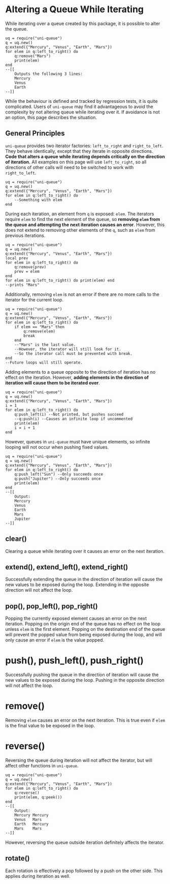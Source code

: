 # Altering a Queue While Iterating

While iterating over a queue created by this package, it is possible to alter the queue.

	uq = require("uni-queue")
	q = uq.new()
	q:extend({"Mercury", "Venus", "Earth", "Mars"})
	for elem in q:left_to_right() do
		q:remove("Mars")
		print(elem)
	end
	--[[
		Outputs the following 3 lines:
		Mercury
		Venus
		Earth
	--]]

While the behaviour is defined and tracked by regression tests, it is quite complicated. Users of `uni-queue` may find it advantageous to avoid the complexity by not altering queue while iterating over it. If avoidance is not an option, this page describes the situation.

## General Principles

`uni-queue` provides two iterator factories: `left_to_right` and `right_to_left`. They behave identically, except that they iterate in opposite directions. **Code that alters a queue while iterating depends critically on the direction of iteration.** All examples on this page will use `left_to_right`, so all directions of other calls will need to be switched to work with `right_to_left`.

	uq = require("uni-queue")
	q = uq.new()
	q:extend({"Mercury", "Venus", "Earth", "Mars"})
	for elem in q:left_to_right() do
		--Something with elem
	end

During each iteration, an element from `q` is exposed: `elem`. The iterators require `elem` to find the next element of the queue, so **removing `elem` from the queue and attempting the next iteration causes an error**. However, this does not extend to removing other elements of the `q`, such as `elem` from previous iterations.


	uq = require("uni-queue")
	q = uq.new()
	q:extend({"Mercury", "Venus", "Earth", "Mars"})
	local prev
	for elem in q:left_to_right() do
		q:remove(prev)
		prev = elem
	end
	for elem in q:left_to_right() do print(elem) end
	--prints "Mars"

Additionally, removing `elem` is not an error if there are no more calls to the iterator for the current loop.

	uq = require("uni-queue")
	q = uq.new()
	q:extend({"Mercury", "Venus", "Earth", "Mars"})
	for elem in q:left_to_right() do
		if elem == "Mars" then
			q:remove(elem)
			break
		end
		--"Mars" is the last value.
		--However, the iterator will still look for it.
		--So the iterator call must be prevented with break.
	end
	--Future loops will still operate.

Adding elements to a queue opposite to the direction of iteration has no effect on the iteration. However, **adding elements in the direction of iteration will cause them to be iterated over**.

	uq = require("uni-queue")
	q = uq.new()
	q:extend({"Mercury", "Venus", "Earth", "Mars"})
	i = 1
	for elem in q:left_to_right() do
		q:push_left(i) --Not printed, but pushes succeed
		--q:push(i) --Causes an infinite loop if uncommented
		print(elem)
		i = i + 1
	end

However, queues in `uni-queue` must have unique elements, so infinite looping will not occur when pushing fixed values.

	uq = require("uni-queue")
	q = uq.new()
	q:extend({"Mercury", "Venus", "Earth", "Mars"})
	for elem in q:left_to_right() do
		q:push_left("Sun") --Only succeeds once
		q:push("Jupiter") --Only succeeds once
		print(elem)
	end
	--[[
		Output:
		Mercury
		Venus
		Earth
		Mars
		Jupiter
	--]]

## clear()

Clearing a queue while iterating over it causes an error on the next iteration.

## extend(), extend\_left(), extend\_right()

Successfully extending the queue in the direction of iteration will cause the new values to be exposed during the loop. Extending in the opposite direction will not affect the loop.

## pop(), pop\_left(), pop\_right()

Popping the currently exposed element causes an error on the next iteration. Popping on the origin end of the queue has no effect on the loop unless `elem` is the first element. Popping on the destination end of the queue will prevent the popped value from being exposed during the loop, and will only cause an error if `elem` is the value popped.

# push(), push\_left(), push\_right()

Successfully pushing the queue in the direction of iteration will cause the new values to be exposed during the loop. Pushing in the opposite direction will not affect the loop.


# remove()

Removing `elem` causes an error on the next iteration. This is true even if `elem` is the final value to be exposed in the loop.

# reverse()

Reversing the queue during iteration will not affect the iterator, but will affect other functions in `uni-queue`.

	uq = require("uni-queue")
	q = uq.new()
	q:extend({"Mercury", "Venus", "Earth", "Mars"})
	for elem in q:left_to_right() do
		q:reverse()
		print(elem, q:peek())
	end
	--[[
		Output:
		Mercury	Mercury
		Venus	Mars
		Earth	Mercury
		Mars	Mars
	--]]

However, reversing the queue outside iteration definitely affects the iterator.

## rotate()

Each rotation is effectively a pop followed by a push on the other side. This applies during iteration as well.
